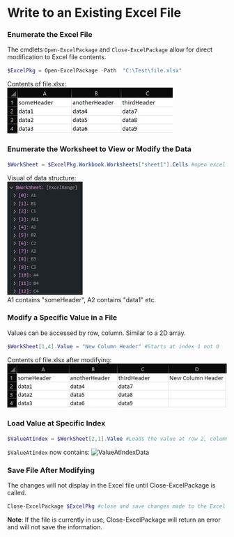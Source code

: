 # Write to an Existing Excel File
### Enumerate the Excel File
The cmdlets ```Open-ExcelPackage``` and ```Close-ExcelPackage``` allow for direct modification to Excel file contents.
```powershell
$ExcelPkg = Open-ExcelPackage -Path  "C:\Test\file.xlsx"
```
Contents of file.xlsx:  
![ExcelFileContents](../images/FAQ_Images/ExcelFileContents.png)
### Enumerate the Worksheet to View or Modify the Data
```powershell
$WorkSheet = $ExcelPkg.Workbook.Worksheets["sheet1"].Cells #open excel worksheet cells from worksheet "sheet1"
```
Visual of data structure:  
![DataStructureExcelPkg](../images/FAQ_Images/DataStructureExcelPkg.png)  
A1 contains "someHeader", A2 contains "data1" etc.
### Modify a Specific Value in a File 
Values can be accessed by row, column. Similar to a 2D array.
```powershell
$WorkSheet[1,4].Value = "New Column Header" #Starts at index 1 not 0
```
Contents of file.xlsx after modifying:  
![ExcelFileContentsPostAdd](../images/FAQ_Images/ExcelFileContentsPostAdd.png)  
### Load Value at Specific Index
```powershell
$ValueAtIndex = $WorkSheet[2,1].Value #Loads the value at row 2, column A
```
```$ValueAtIndex``` now contains: ![ValueAtIndexData](../images/FAQ_Images/ValueAtIndexData.png)  
### Save File After Modifying
The changes will not display in the Excel file until Close-ExcelPackage is called.  
```powershell
Close-ExcelPackage $ExcelPkg #close and save changes made to the Excel file.
```
**Note**: If the file is currently in use, Close-ExcelPackage will return an error and will not save the information.


